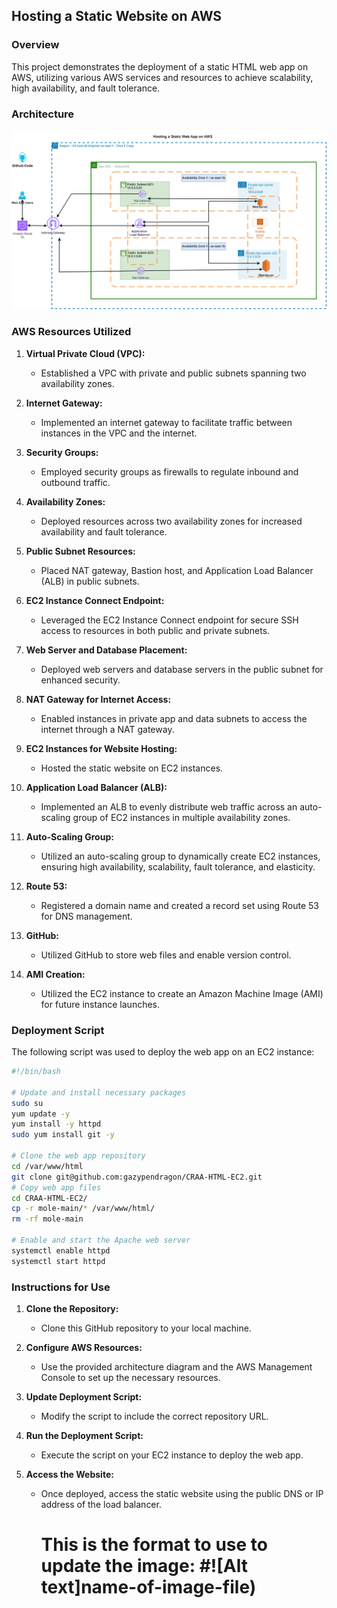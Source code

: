 ## Hosting a Static Website on AWS

### Overview

This project demonstrates the deployment of a static HTML web app on AWS, utilizing various AWS services and resources to achieve scalability, high availability, and fault tolerance.

### Architecture

![Alt text](aws-static-web-app.png)

### AWS Resources Utilized

1. **Virtual Private Cloud (VPC):**
   - Established a VPC with private and public subnets spanning two availability zones.

2. **Internet Gateway:**
   - Implemented an internet gateway to facilitate traffic between instances in the VPC and the internet.

3. **Security Groups:**
   - Employed security groups as firewalls to regulate inbound and outbound traffic.

4. **Availability Zones:**
   - Deployed resources across two availability zones for increased availability and fault tolerance.

5. **Public Subnet Resources:**
   - Placed NAT gateway, Bastion host, and Application Load Balancer (ALB) in public subnets.

6. **EC2 Instance Connect Endpoint:**
   - Leveraged the EC2 Instance Connect endpoint for secure SSH access to resources in both public and private subnets.

7. **Web Server and Database Placement:**
   - Deployed web servers and database servers in the public subnet for enhanced security.

8. **NAT Gateway for Internet Access:**
   - Enabled instances in private app and data subnets to access the internet through a NAT gateway.

9. **EC2 Instances for Website Hosting:**
   - Hosted the static website on EC2 instances.

10. **Application Load Balancer (ALB):**
    - Implemented an ALB to evenly distribute web traffic across an auto-scaling group of EC2 instances in multiple availability zones.

11. **Auto-Scaling Group:**
    - Utilized an auto-scaling group to dynamically create EC2 instances, ensuring high availability, scalability, fault tolerance, and elasticity.

12. **Route 53:**
    - Registered a domain name and created a record set using Route 53 for DNS management.

13. **GitHub:**
    - Utilized GitHub to store web files and enable version control.

14. **AMI Creation:**
    - Utilized the EC2 instance to create an Amazon Machine Image (AMI) for future instance launches.

### Deployment Script

The following script was used to deploy the web app on an EC2 instance:

```bash
#!/bin/bash

# Update and install necessary packages
sudo su
yum update -y
yum install -y httpd
sudo yum install git -y

# Clone the web app repository
cd /var/www/html
git clone git@github.com:gazypendragon/CRAA-HTML-EC2.git
# Copy web app files
cd CRAA-HTML-EC2/
cp -r mole-main/* /var/www/html/
rm -rf mole-main

# Enable and start the Apache web server
systemctl enable httpd
systemctl start httpd
```

### Instructions for Use

1. **Clone the Repository:**
   - Clone this GitHub repository to your local machine.

2. **Configure AWS Resources:**
   - Use the provided architecture diagram and the AWS Management Console to set up the necessary resources.

3. **Update Deployment Script:**
   - Modify the script to include the correct repository URL.

4. **Run the Deployment Script:**
   - Execute the script on your EC2 instance to deploy the web app.

5. **Access the Website:**
   - Once deployed, access the static website using the public DNS or IP address of the load balancer.
     # This is the format to use to update the image: #![Alt text]name-of-image-file)
